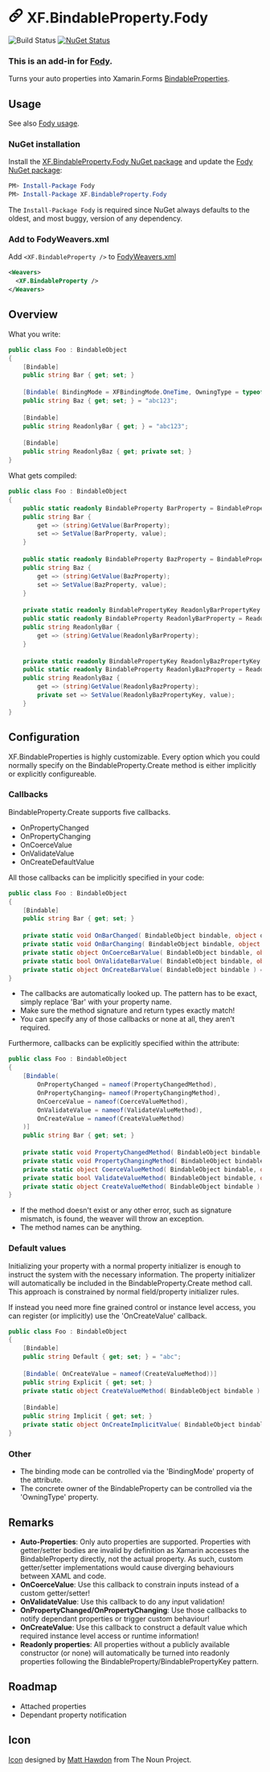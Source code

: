 # <img src="/Icon.png" height="30px"> XF.BindableProperty.Fody

![Build Status](https://github.com/HeroicSoft/XF.BindableProperty/workflows/Build/badge.svg)
[![NuGet Status](https://img.shields.io/nuget/v/XF.BindableProperty.Fody.svg)](https://nuget.org/packages/XF.BindableProperty.Fody/)

### This is an add-in for [Fody](https://github.com/Fody/Home/).

Turns your auto properties into Xamarin.Forms [BindableProperties](https://docs.microsoft.com/de-de/dotnet/api/xamarin.forms.bindableproperty?view=xamarin-forms).

## Usage

See also [Fody usage](https://github.com/Fody/Home/blob/master/pages/usage.md).


### NuGet installation

Install the [XF.BindableProperty.Fody NuGet package](https://nuget.org/packages/XF.BindableProperty.Fody/) and update the [Fody NuGet package](https://nuget.org/packages/Fody/):

```powershell
PM> Install-Package Fody
PM> Install-Package XF.BindableProperty.Fody
```

The `Install-Package Fody` is required since NuGet always defaults to the oldest, and most buggy, version of any dependency.


### Add to FodyWeavers.xml

Add `<XF.BindableProperty />` to [FodyWeavers.xml](https://github.com/Fody/Home/blob/master/pages/usage.md#add-fodyweaversxml)

```xml
<Weavers>
  <XF.BindableProperty />
</Weavers>
```


## Overview

What you write:

```csharp
public class Foo : BindableObject
{
    [Bindable]
    public string Bar { get; set; }

    [Bindable( BindingMode = XFBindingMode.OneTime, OwningType = typeof(Color))]
    public string Baz { get; set; } = "abc123";
    
    [Bindable]
    public string ReadonlyBar { get; } = "abc123";
    
    [Bindable]
    public string ReadonlyBaz { get; private set; }
}
```

What gets compiled:

```csharp
public class Foo : BindableObject
{
    public static readonly BindableProperty BarProperty = BindableProperty.Create(nameof(Bar), typeof(string), typeof(Foo), default(string), BindingMode.OneWay);
    public string Bar {
        get => (string)GetValue(BarProperty);
        set => SetValue(BarProperty, value);
    }

    public static readonly BindableProperty BazProperty = BindableProperty.Create(nameof(Baz), typeof(string), typeof(Color), "abc123", BindingMode.OneTime);
    public string Baz {
        get => (string)GetValue(BazProperty);
        set => SetValue(BazProperty, value);
    }
    
    private static readonly BindablePropertyKey ReadonlyBarPropertyKey = BindableProperty.CreateReadOnly(nameof(ReadonlyBar), typeof(string), typeof(Foo), "abc123", BindingMode.OneWay);
    public static readonly BindableProperty ReadonlyBarProperty = ReadonlyBarPropertyKey.BindableProperty;
    public string ReadonlyBar {
        get => (string)GetValue(ReadonlyBarProperty);
    }
    
    private static readonly BindablePropertyKey ReadonlyBazPropertyKey = BindableProperty.CreateReadOnly(nameof(ReadonlyBaz), typeof(string), typeof(Foo), default(string), BindingMode.OneWay);
    public static readonly BindableProperty ReadonlyBazProperty = ReadonlyBazPropertyKey.BindableProperty;
    public string ReadonlyBaz {
        get => (string)GetValue(ReadonlyBazProperty);
        private set => SetValue(ReadonlyBazPropertyKey, value);
    }
}
```


## Configuration

XF.BindableProperties is highly customizable. Every option which you could normally specify on the BindableProperty.Create method is either implicitly or explicitly configureable.

### Callbacks

BindableProperty.Create supports five callbacks.
- OnPropertyChanged
- OnPropertyChanging
- OnCoerceValue
- OnValidateValue
- OnCreateDefaultValue

All those callbacks can be implicitly specified in your code:
```csharp
public class Foo : BindableObject
{
    [Bindable]
    public string Bar { get; set; }

    private static void OnBarChanged( BindableObject bindable, object oldValue, object newValue ) => throw new NotImplementedException();
    private static void OnBarChanging( BindableObject bindable, object oldValue, object newValue ) => throw new NotImplementedException();
    private static object OnCoerceBarValue( BindableObject bindable, object value ) => throw new NotImplementedException();
    private static bool OnValidateBarValue( BindableObject bindable, object value ) => throw new NotImplementedException();
    private static object OnCreateBarValue( BindableObject bindable ) => throw new NotImplementedException();
}
```

* The callbacks are automatically looked up. The pattern has to be exact, simply replace 'Bar' with your property name.
* Make sure the method signature and return types exactly match!
* You can specify any of those callbacks or none at all, they aren't required.

Furthermore, callbacks can be explicitly specified within the attribute:
```csharp
public class Foo : BindableObject
{
    [Bindable(
        OnPropertyChanged = nameof(PropertyChangedMethod),
        OnPropertyChanging= nameof(PropertyChangingMethod),
        OnCoerceValue = nameof(CoerceValueMethod),
        OnValidateValue = nameof(ValidateValueMethod),
        OnCreateValue = nameof(CreateValueMethod)
    )]
    public string Bar { get; set; }

    private static void PropertyChangedMethod( BindableObject bindable, object oldValue, object newValue ) => throw new NotImplementedException();
    private static void PropertyChangingMethod( BindableObject bindable, object oldValue, object newValue ) => throw new NotImplementedException();
    private static object CoerceValueMethod( BindableObject bindable, object value ) => throw new NotImplementedException();
    private static bool ValidateValueMethod( BindableObject bindable, object value ) => throw new NotImplementedException();
    private static object CreateValueMethod( BindableObject bindable ) => throw new NotImplementedException();
}
```

* If the method doesn't exist or any other error, such as signature mismatch, is found, the weaver will throw an exception.
* The method names can be anything.

### Default values

Initializing your property with a normal property initializer is enough to instruct the system with the necessary information. The property initializer will automatically be included in the BindableProperty.Create method call. This approach is constrained by normal field/property initializer rules.

If instead you need more fine grained control or instance level access, you can register (or implicitly) use the 'OnCreateValue' callback.

```csharp
public class Foo : BindableObject
{
    [Bindable]
    public string Default { get; set; } = "abc";
   
    [Bindable( OnCreateValue = nameof(CreateValueMethod))]
    public string Explicit { get; set; }
    private static object CreateValueMethod( BindableObject bindable ) => "abc"; //Instance level access throught 'bindable' argument
    
    [Bindable]
    public string Implicit { get; set; }
    private static object OnCreateImplicitValue( BindableObject bindable ) => "abc"; //Instance level access throught 'bindable' argument
}
```

### Other

* The binding mode can be controlled via the 'BindingMode' property of the attribute.
* The concrete owner of the BindableProperty can be controlled via the 'OwningType' property.


## Remarks
* **Auto-Properties**: Only auto properties are supported. Properties with getter/setter bodies are invalid by definition as Xamarin accesses the BindableProperty directly, not the actual property. As such, custom getter/setter implementations would cause diverging behaviours between XAML and code. 
* **OnCoerceValue**: Use this callback to constrain inputs instead of a custom getter/setter!
* **OnValidateValue**: Use this callback to do any input validation!
* **OnPropertyChanged/OnPropertyChanging**: Use those callbacks to notify dependant properties or trigger custom behaviour!
* **OnCreateValue**: Use this callback to construct a default value which required instance level access or runtime information!
* **Readonly properties**: All properties without a publicly available constructor (or none) will automatically be turned into readonly properties following the BindableProperty/BindablePropertyKey pattern.

## Roadmap
* Attached properties
* Dependant property notification

## Icon

[Icon](https://thenounproject.com/term/link/39562/) designed by [Matt Hawdon](https://thenounproject.com/matthawdon/) from The Noun Project.
